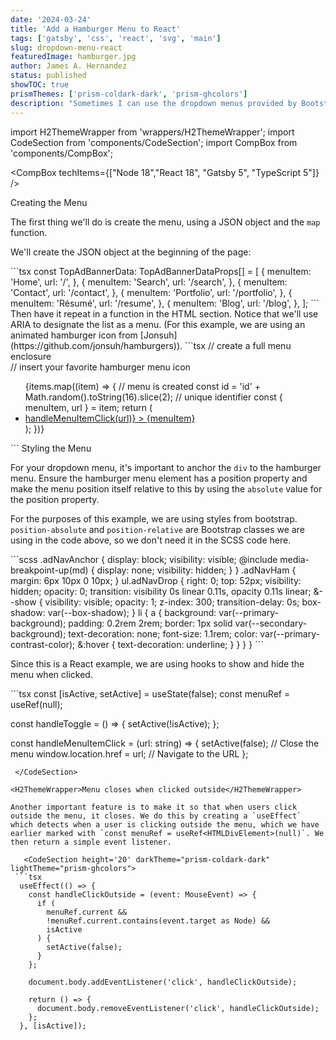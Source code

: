 ```yaml
---
date: '2024-03-24'
title: 'Add a Hamburger Menu to React'
tags: ['gatsby', 'css', 'react', 'svg', 'main']
slug: dropdown-menu-react
featuredImage: hamburger.jpg
author: James A. Hernandez
status: published
showTOC: true
prismThemes: ['prism-coldark-dark', 'prism-ghcolors']
description: "Sometimes I can use the dropdown menus provided by Bootstrap or MUI, but customizing your own provides better flexibility for your design. As long as you keep it accessible, it's relatively easy to do it in React or Gatsby."
---
```


import H2ThemeWrapper from 'wrappers/H2ThemeWrapper';
import CodeSection from 'components/CodeSection';
import CompBox from 'components/CompBox';

<CompBox techItems={["Node 18","React 18", "Gatsby 5", "TypeScript 5"]} />

<H2ThemeWrapper>Creating the Menu</H2ThemeWrapper>

The first thing we'll do is create the menu, using a JSON object and the `map` function. 

We'll create the JSON object at the beginning of the page:

<CodeSection height='11' darkTheme="prism-coldark-dark" lightTheme="prism-ghcolors">
```tsx 
const TopAdBannerData: TopAdBannerDataProps[] = [
  {
    menuItem: 'Home',
    url: '/',
  },
  {
    menuItem: 'Search',
    url: '/search',
  },
  {
    menuItem: 'Contact',
    url: '/contact',
  },
  {
    menuItem: 'Portfolio',
    url: '/portfolio',
  },
  {
    menuItem: 'Résumé',
    url: '/resume',
  },
  {
    menuItem: 'Blog',
    url: '/blog',
  },
];
```
</CodeSection>
Then have it repeat in a function in the HTML section. Notice that we'll use ARIA to designate the list as a menu. (For this example, we are using an animated hamburger icon from [Jonsuh](https://github.com/jonsuh/hamburgers)).

<CodeSection height='20' darkTheme="prism-coldark-dark" lightTheme="prism-ghcolors">
```tsx 
// create a full menu enclosure
<div className="adNavAnchor position-relative align-items-center"> 
// insert your favorite hamburger menu icon
  <div
    className={
      // utilize isActive boolean to animate hamburger
      'hamburger hamburger--spin ' + (isActive ? 'is-active' : null)
    }
    onClick={handleToggle} // handleToggle changes the isActive boolean
    tabIndex={0}
    aria-expanded={isActive ? true : false}
    aria-controls="mobileMenu"
    aria-haspopup="true"
  >
    <div className="adNavHam hamburger-box">
      <div className="hamburger-inner"></div>
    </div>
  </div>

  <ul // dropdown menu begins
    className={
      'adNavDrop position-absolute list-unstyled user-select-none ' +
      (isActive ? 'adNavDrop--show' : null) // class changes with isActive boolean
    }
    id="mobileMenu"
    role="menu"
    aria-labelledby="menubutton"
  >
    {items.map((item) => { // menu is created
      const id = 'id' + Math.random().toString(16).slice(2); // unique identifier
      const { menuItem, url } = item;
      return (
        <li key={id} role="presentation">
          <a
            className="d-block"
            href={url}
            role="menuitem"
            onClick={() => handleMenuItemClick(url)}
          >
            {menuItem}
          </a>
        </li>
      );
    })}
  </ul>
</div>
    ```
</CodeSection>
<H2ThemeWrapper>Styling the Menu</H2ThemeWrapper>

For your dropdown menu, it's important to anchor the `div` to the hamburger menu. Ensure the hamburger menu element has a position property and make the menu position itself relative to this by using the `absolute` value for the position property.

For the purposes of this example, we are using styles from bootstrap. `position-absolute` and `position-relative` are Bootstrap classes we are using in the code above, so we don't need it in the SCSS code here. 

<CodeSection height='20' darkTheme="prism-coldark-dark" lightTheme="prism-ghcolors">
```scss
  .adNavAnchor {
    display: block;
    visibility: visible;
    @include media-breakpoint-up(md) {
      display: none;
      visibility: hidden;
    }
  }
  .adNavHam {
    margin: 6px 10px 0 10px;
  }
  ul.adNavDrop {
    right: 0;
    top: 52px;
    visibility: hidden;
    opacity: 0;
    transition: visibility 0s linear 0.11s, opacity 0.11s linear;
    &--show {
      visibility: visible;
      opacity: 1;
      z-index: 300;
      transition-delay: 0s;
      box-shadow: var(--box-shadow);
    }
    li {
      a {
        background: var(--primary-background);
        padding: 0.2rem 2rem;
        border: 1px solid var(--secondary-background);
        text-decoration: none;
        font-size: 1.1rem;
        color: var(--primary-contrast-color);
        &:hover {
          text-decoration: underline;
        }
      }
    }
  }
  ```
</CodeSection>

Since this is a React example, we are using hooks to show and hide the menu when clicked.

 <CodeSection height='20' darkTheme="prism-coldark-dark" lightTheme="prism-ghcolors">
 ```tsx
  const [isActive, setActive] = useState(false);
  const menuRef = useRef<HTMLDivElement>(null);

  const handleToggle = () => {
    setActive(!isActive);
  };

  const handleMenuItemClick = (url: string) => {
    setActive(false); // Close the menu
    window.location.href = url; // Navigate to the URL
  };
```
 </CodeSection>

<H2ThemeWrapper>Menu closes when clicked outside</H2ThemeWrapper>

Another important feature is to make it so that when users click outside the menu, it closes. We do this by creating a `useEffect` which detects when a user is clicking outside the menu, which we have earlier marked with `const menuRef = useRef<HTMLDivElement>(null)`. We then return a simple event listener.

   <CodeSection height='20' darkTheme="prism-coldark-dark" lightTheme="prism-ghcolors">
 ```tsx
  useEffect(() => {
    const handleClickOutside = (event: MouseEvent) => {
      if (
        menuRef.current &&
        !menuRef.current.contains(event.target as Node) &&
        isActive
      ) {
        setActive(false);
      }
    };

    document.body.addEventListener('click', handleClickOutside);

    return () => {
      document.body.removeEventListener('click', handleClickOutside);
    };
  }, [isActive]);
```
 </CodeSection>